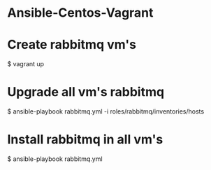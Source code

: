 # Ansible-Centos-Vagrant

# Create rabbitmq vm's
$ vagrant up 

# Upgrade all vm's rabbitmq
$ ansible-playbook rabbitmq.yml -i roles/rabbitmq/inventories/hosts

# Install rabbitmq in all vm's
$ ansible-playbook rabbitmq.yml